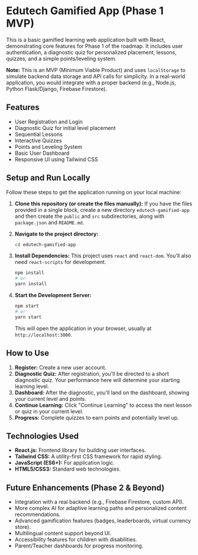 # Edutech Gamified App (Phase 1 MVP)

This is a basic gamified learning web application built with React, demonstrating core features for Phase 1 of the roadmap. It includes user authentication, a diagnostic quiz for personalized placement, lessons, quizzes, and a simple points/leveling system.

**Note:** This is an MVP (Minimum Viable Product) and uses `localStorage` to simulate backend data storage and API calls for simplicity. In a real-world application, you would integrate with a proper backend (e.g., Node.js, Python Flask/Django, Firebase Firestore).

## Features

* User Registration and Login
* Diagnostic Quiz for initial level placement
* Sequential Lessons
* Interactive Quizzes
* Points and Leveling System
* Basic User Dashboard
* Responsive UI using Tailwind CSS

## Setup and Run Locally

Follow these steps to get the application running on your local machine:

1.  **Clone this repository (or create the files manually):**
    If you have the files provided in a single block, create a new directory `edutech-gamified-app` and then create the `public` and `src` subdirectories, along with `package.json` and `README.md`.

2.  **Navigate to the project directory:**
    ```bash
    cd edutech-gamified-app
    ```

3.  **Install Dependencies:**
    This project uses `react` and `react-dom`. You'll also need `react-scripts` for development.
    ```bash
    npm install
    # or
    yarn install
    ```

4.  **Start the Development Server:**
    ```bash
    npm start
    # or
    yarn start
    ```
    This will open the application in your browser, usually at `http://localhost:3000`.

## How to Use

1.  **Register:** Create a new user account.
2.  **Diagnostic Quiz:** After registration, you'll be directed to a short diagnostic quiz. Your performance here will determine your starting learning level.
3.  **Dashboard:** After the diagnostic, you'll land on the dashboard, showing your current level and points.
4.  **Continue Learning:** Click "Continue Learning" to access the next lesson or quiz in your current level.
5.  **Progress:** Complete quizzes to earn points and potentially level up.

## Technologies Used

* **React.js:** Frontend library for building user interfaces.
* **Tailwind CSS:** A utility-first CSS framework for rapid styling.
* **JavaScript (ES6+):** For application logic.
* **HTML5/CSS3:** Standard web technologies.

## Future Enhancements (Phase 2 & Beyond)

* Integration with a real backend (e.g., Firebase Firestore, custom API).
* More complex AI for adaptive learning paths and personalized content recommendations.
* Advanced gamification features (badges, leaderboards, virtual currency store).
* Multilingual content support beyond UI.
* Accessibility features for children with disabilities.
* Parent/Teacher dashboards for progress monitoring.